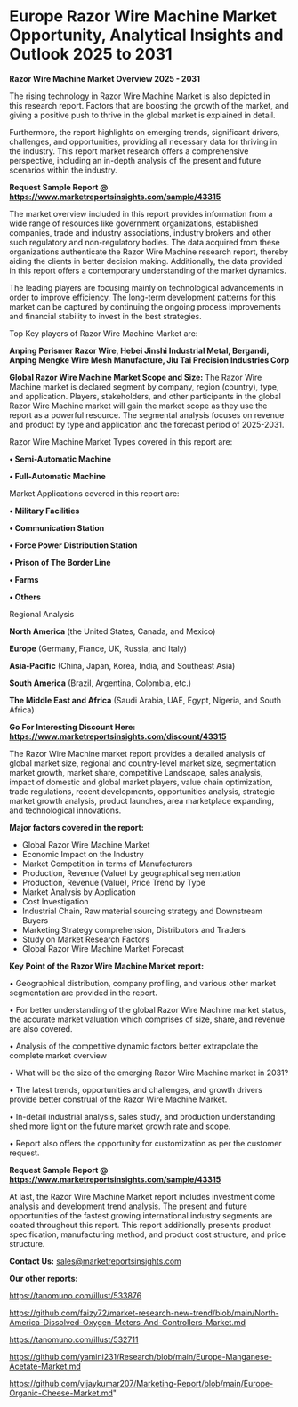 # Europe Razor Wire Machine Market Opportunity, Analytical Insights and Outlook 2025 to 2031

<Strong> Razor Wire Machine Market Overview 2025 - 2031</strong>

The rising technology in Razor Wire Machine Market is also depicted in this research report. Factors that are boosting the growth of the market, and giving a positive push to thrive in the global market is explained in detail.

Furthermore, the report highlights on emerging trends, significant drivers, challenges, and opportunities, providing all necessary data for thriving in the industry. This report market research offers a comprehensive perspective, including an in-depth analysis of the present and future scenarios within the industry.

<strong>Request Sample Report @ <a href=https://www.marketreportsinsights.com/sample/43315>https://www.marketreportsinsights.com/sample/43315</a></strong>

The market overview included in this report provides information from a wide range of resources like government organizations, established companies, trade and industry associations, industry brokers and other such regulatory and non-regulatory bodies. The data acquired from these organizations authenticate the Razor Wire Machine research report, thereby aiding the clients in better decision making. Additionally, the data provided in this report offers a contemporary understanding of the market dynamics.

The leading players are focusing mainly on technological advancements in order to improve efficiency. The long-term development patterns for this market can be captured by continuing the ongoing process improvements and financial stability to invest in the best strategies.

Top Key players of Razor Wire Machine Market are:

<strong>Anping Perismer Razor Wire, Hebei Jinshi Industrial Metal, Bergandi, Anping Mengke Wire Mesh Manufacture, Jiu Tai Precision Industries Corp</strong>

<strong><b>Global Razor Wire Machine Market Scope and Size:</b></strong>
The Razor Wire Machine market is declared segment by company, region (country), type, and application. Players, stakeholders, and other participants in the global Razor Wire Machine market will gain the market scope as they use the report as a powerful resource. The segmental analysis focuses on revenue and product by type and application and the forecast period of 2025-2031.

Razor Wire Machine Market Types covered in this report are:

<strong>•  Semi-Automatic Machine

•  Full-Automatic Machine</strong>

Market Applications covered in this report are:

<strong>•  Military Facilities

•  Communication Station

•  Force Power Distribution Station

•  Prison of The Border Line

•  Farms

•  Others</strong> 

Regional Analysis

<strong>North America</strong> (the United States, Canada, and Mexico)

<strong>Europe</strong> (Germany, France, UK, Russia, and Italy)

<strong>Asia-Pacific</strong> (China, Japan, Korea, India, and Southeast Asia)

<strong>South America</strong> (Brazil, Argentina, Colombia, etc.)

<strong>The Middle East and Africa</strong> (Saudi Arabia, UAE, Egypt, Nigeria, and South Africa)

<strong>Go For Interesting Discount Here: <a href=https://www.marketreportsinsights.com/discount/43315>https://www.marketreportsinsights.com/discount/43315</a></strong>

The Razor Wire Machine market report provides a detailed analysis of global market size, regional and country-level market size, segmentation market growth, market share, competitive Landscape, sales analysis, impact of domestic and global market players, value chain optimization, trade regulations, recent developments, opportunities analysis, strategic market growth analysis, product launches, area marketplace expanding, and technological innovations.

<strong><b>Major factors covered in the report:</b></strong>
<ul>
  <li>Global Razor Wire Machine Market </li>
  <li>Economic Impact on the Industry</li>
  <li>Market Competition in terms of Manufacturers</li>
  <li>Production, Revenue (Value) by geographical segmentation</li>
  <li>Production, Revenue (Value), Price Trend by Type</li>
  <li>Market Analysis by Application</li>
  <li>Cost Investigation</li>
  <li>Industrial Chain, Raw material sourcing strategy and Downstream Buyers</li>
  <li>Marketing Strategy comprehension, Distributors and Traders</li>
  <li>Study on Market Research Factors</li>
  <li>Global Razor Wire Machine Market Forecast</li>
</ul>

<strong><b>Key Point of the Razor Wire Machine Market report:</b></strong>

• Geographical distribution, company profiling, and various other market segmentation are provided in the report.

• For better understanding of the global Razor Wire Machine market status, the accurate market valuation which comprises of size, share, and revenue are also covered.

• Analysis of the competitive dynamic factors better extrapolate the complete market overview

• What will be the size of the emerging Razor Wire Machine market in 2031?

• The latest trends, opportunities and challenges, and growth drivers provide better construal of the Razor Wire Machine Market.

• In-detail industrial analysis, sales study, and production understanding shed more light on the future market growth rate and scope.

• Report also offers the opportunity for customization as per the customer request.

<strong>Request Sample Report @ <a href=https://www.marketreportsinsights.com/sample/43315>https://www.marketreportsinsights.com/sample/43315</a></strong>

At last, the Razor Wire Machine Market report includes investment come analysis and development trend analysis. The present and future opportunities of the fastest growing international industry segments are coated throughout this report. This report additionally presents product specification, manufacturing method, and product cost structure, and price structure.

<strong>Contact Us:</strong>
sales@marketreportsinsights.com

<strong>Our other reports:</strong>

<a href=https://tanomuno.com/illust/533876>https://tanomuno.com/illust/533876</a>

<a href=https://github.com/faizy72/market-research-new-trend/blob/main/North-America-Dissolved-Oxygen-Meters-And-Controllers-Market.md>https://github.com/faizy72/market-research-new-trend/blob/main/North-America-Dissolved-Oxygen-Meters-And-Controllers-Market.md</a>

<a href=https://tanomuno.com/illust/532711>https://tanomuno.com/illust/532711</a>

<a href=https://github.com/yamini231/Research/blob/main/Europe-Manganese-Acetate-Market.md>https://github.com/yamini231/Research/blob/main/Europe-Manganese-Acetate-Market.md</a>

<a href=https://github.com/vijaykumar207/Marketing-Report/blob/main/Europe-Organic-Cheese-Market.md>https://github.com/vijaykumar207/Marketing-Report/blob/main/Europe-Organic-Cheese-Market.md</a>"
